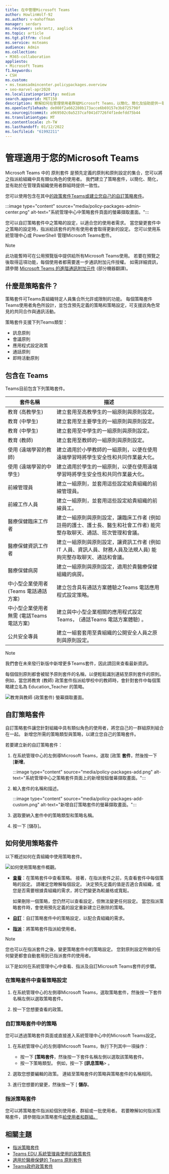 ```yaml
---
title: 在中管理Microsoft Teams
author: HowlinWolf-92
ms.author: v-mahoffman
manager: serdars
ms.reviewer: sekrantz, aaglick
ms.topic: article
ms.tgt.pltfrm: cloud
ms.service: msteams
audience: Admin
ms.collection:
- M365-collaboration
appliesto:
- Microsoft Teams
f1.keywords:
- CSH
ms.custom:
- ms.teamsadmincenter.policypackages.overview
- seo-marvel-apr2020
ms.localizationpriority: medium
search.appverid: MET150
description: 瞭解如何在管理使用者群組Microsoft Teams，以簡化、簡化及協助提供一致性。
ms.openlocfilehash: de008f2a662280b173acce6b69157e3b8725798f
ms.sourcegitcommit: a969502c0a5237caf041d7726f4f1edefdd75b44
ms.translationtype: MT
ms.contentlocale: zh-TW
ms.lasthandoff: 01/12/2022
ms.locfileid: "61992211"
---
```

# <a name="manage-policy-packages-for-microsoft-teams"></a>管理適用于您的Microsoft Teams

Microsoft Teams 中的 原則套件 是預先定義的原則和原則設定的集合，您可以將之指派給組織中具有類似角色的使用者。 我們建立了策略套件，以簡化、簡化，並有助於在管理貴組織使用者群組時提供一致性。  

您可以使用包含在其中[的政策套件Teams](#policy-packages-included-in-teams)[或建立您自己的自訂策略套件](#custom-policy-packages)。

:::image type="content" source="media/policy-packages-admin-center.png" alt-text="系統管理中心中策略套件頁面的螢幕擷取畫面。":::

您可以自訂策略套件中之策略的設定，以適合您的使用者需求。 當您變更套件中之策略的設定時，指派給該套件的所有使用者會取得更新的設定。 您可以使用系統管理中心或 PowerShell 管理Microsoft Teams套件。

> [!NOTE]
> 此功能暫時可在公用預覽版中提供給所有Microsoft Teams使用。 若要在預覽之後取得這項功能，每個使用者都需要進一步通訊附加元件授權。 如需詳細資訊，請參閱 [Microsoft Teams 的進階通訊附加元件](/microsoftteams/teams-add-on-licensing/advanced-communications) (部分機器翻譯)。

## <a name="what-is-a-policy-package"></a>什麼是策略套件？

策略套件可Teams貴組織特定人員集合所允許或限制的功能。 每個策略套件Teams使用者角色所設計，並包含預先定義的策略和策略設定，可支援該角色常見的共同合作與通訊活動。

策略套件支援下列Teams類型：

- 訊息原則
- 會議原則
- 應用程式設定政策
- 通話原則
- 即時活動原則

## <a name="policy-packages-included-in-teams"></a>包含在 Teams

Teams目前包含下列策略套件。

| 套件名稱 | 描述 |
|---------|---------|
|教育 (高教學生)     |建立套用至高教學生的一組原則與原則設定。|
|教育 (中學生)    |建立套用至主要學生的一組原則與原則設定。|
|教育 (中學生)     |建立套用至中學生的一組原則與原則設定。         |
|教育 (教師)     |建立套用至教師的一組原則與原則設定。      |
|使用 (遠端學習的教師)     |建立適用於小學教師的一組原則，以便在使用遠端學習時將學生安全性和共同作業最大化。      |
|使用 (遠端學習的中學生)     |建立適用於學生的一組原則，以便在使用遠端學習時將學生安全性和共同作業最大化。      |
|前線管理員 |建立一組原則，並套用這些設定給貴組織的前線管理員。 |
|前線工作人員 |建立一組原則，並套用這些設定給貴組織的前線員工。 |
|醫療保健臨床工作者  |建立一組原則與原則設定，讓臨床工作者 (例如註冊的護士、護士長、醫生和社會工作者) 能完整存取聊天、通話、班次管理和會議。 |
|醫療保健資訊工作者  |建立一組原則與原則設定，讓資訊工作者 (例如 IT 人員、資訊人員、財務人員及法規人員) 能夠完整存取聊天、通話和會議。|
|醫療保健病房  |建立一組原則與原則設定，適用於貴醫療保健組織的病房。|
|中小型企業使用者 (Teams 電話通話方案)  |建立包含具有通話方案體驗之Teams 電話應用程式設定策略。|
|中小型企業使用者無需 (電話Teams 電話方案)  |建立與中小型企業相關的應用程式設定Teams， (通話Teams 電話方案體驗) 。
|公共安全專員   |建立一組套套用至貴組織的公開安全人員之原則與原則設定。|

> [!NOTE]
> 我們會在未來發行新版中新增更多Teams套件，因此請回來查看最新資訊。  

每個個別原則都會被賦予原則套件的名稱，以便輕鬆識別連結至原則套件的原則。
例如，當您將教育 (教師) 政策套件指派給學校中的教師時，會針對套件中每個策略建立名為 Education_Teacher 的策略。

![教育與教師 (政策套件) 螢幕擷取畫面。](media/policy-packages-education_teacher.png)

## <a name="custom-policy-packages"></a>自訂策略套件

自訂策略套件讓您針對組織中具有類似角色的使用者，將您自己的一群組原則組合在一起。 新增您所需的策略類型與策略，以建立您自己的策略套件。

若要建立新的自訂策略套件：

1. 在系統管理中心的左側導Microsoft Teams，選取 [政策 **套件**，然後按一下 [**新增**。

    :::image type="content" source="media/policy-packages-add.png" alt-text="系統管理中心之策略套件頁面上的新增按鈕螢幕擷取畫面。":::

2. 輸入套件的名稱和描述。

    :::image type="content" source="media/policy-packages-add-custom.png" alt-text="新增自訂策略套件的螢幕擷取畫面。":::

3. 選取要納入套件中的策略類型和策略名稱。

4. 按一下 [儲存]。

## <a name="how-to-use-policy-packages"></a>如何使用策略套件

以下概述如何在貴組織中使用策略套件。

![如何使用策略套件概觀。](media/manage-policy-packages-overview.png)

- **[查看](#view-the-settings-of-a-policy-in-a-policy-package)**：在策略套件中查看策略。 接著，在指派套件之前，先查看套件中每個策略的設定。 請確定您瞭解每個設定。 決定預先定義的值是否適合貴組織，或您是否需要根據貴組織的需求，將它們變更為較嚴格或寬鬆。

    如果刪除一個策略，您仍然可以查看設定，但無法變更任何設定。 當您指派策略套件時，會使用預先定義的設定重新建立已刪除的策略。

- **[自訂](#customize-policies-in-a-policy-package)**：自訂策略套件中的策略設定，以配合貴組織的需求。

- **[指派](#assign-a-policy-package)**：將策略套件指派給使用者。  

> [!NOTE]
> 您也可以在指派套件之後，變更策略套件中的策略設定。 您對原則設定所做的任何變更都會自動套用到已指派套件的使用者。

以下是如何在系統管理中心中查看、指派及自訂Microsoft Teams套件的步驟。

### <a name="view-the-settings-of-a-policy-in-a-policy-package"></a>在策略套件中查看策略設定

1. 在系統管理中心的左側導Microsoft Teams，選取策略套件，然後按一下套件名稱左側以選取策略套件。

2. 按一下您想要查看的政策。

### <a name="customize-policies-in-a-policy-package"></a>自訂策略套件中的策略

您可以透過策略套件頁面或直接進入系統管理中心中的Microsoft Teams設定。

1. 在系統管理中心的左側導Microsoft Teams，執行下列其中一項操作：
    - 按一下 **[策略套件**，然後按一下套件名稱左側以選取該策略套件。
    - 按一下策略類型。  例如，按一下 **[訊息策略**> 。

2. 選取您想要編輯的政策。 連結至策略套件的策略與策略套件的名稱相同。

3. 進行您想要的變更，然後按一下 [ **儲存**。

### <a name="assign-a-policy-package"></a>指派策略套件

您可以將策略套件指派給個別使用者、群組或一批使用者。 若要瞭解如何指派策略套件，請參閱指派策略套件[給使用者和群組。](assign-policy-packages.md)

## <a name="related-topics"></a>相關主題

- [指派策略套件](assign-policy-packages.md)
- [Teams EDU 系統管理員使用的政策套件](policy-packages-edu.md)
- [適用於醫療保健的 Teams 原則套件](policy-packages-healthcare.md)
- [Teams政府政策套件](policy-packages-gov.md)
